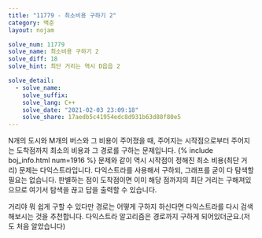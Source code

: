 ```yaml
---
title: "11779 - 최소비용 구하기 2"
category: 백준
layout: nojam

solve_num: 11779
solve_name: 최소비용 구하기 2
solve_diff: 18
solve_hint: 최단 거리는 역시 D읍읍 2

solve_detail:
  - solve_name:
    solve_suffix:
    solve_lang: C++
    solve_date: "2021-02-03 23:09:18"
    solve_share: 17aedb5c41954edc8d931b63d88f80e5
---
```


N개의 도시와 M개의 버스와 그 비용이 주어졌을 때, 주어지는 시작점으로부터 주어지는 도착점까지 최소의 비용과 그 경로를 구하는 문제입니다. {% include boj_info.html num=1916 %} 문제와 같이 역시 시작점이 정해진 최소 비용(최단 거리) 문제는 다익스트라입니다. 다익스트라를 사용해서 구하되, 그래프를 굳이 다 탐색할 필요는 없습니다. 판별하는 점이 도착점이면 이미 해당 점까지의 최단 거리는 구해져있으므로 여기서 탐색을 끊고 답을 출력할 수 있습니다.

거리야 뭐 쉽게 구할 수 있다만 경로는 어떻게 구하지 하신다면 다익스트라를 다시 검색해보시는 것을 추천합니다. 다익스트라 알고리즘은 경로까지 구하게 되어있더군요.(저도 처음 알았습니다)
